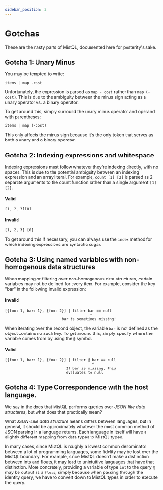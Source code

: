```yaml
---
sidebar_position: 3
---
```


# Gotchas

These are the nasty parts of MistQL, documented here for posterity's sake.

## Gotcha 1: Unary Minus

You may be tempted to write:

```
items | map -cost
```

Unfortunately, the expression is parsed as `map - cost` rather than `map (-cost)`. This is due to the ambiguity
between the minus sign acting as a unary operator vs. a binary operator.

To get around this, simply surround the unary minus operator and operand with parentheses:

```
items | map (-cost)
```

This only affects the minus sign because it's the only token that serves as both a unary and a binary operator.

## Gotcha 2: Indexing expressions and whitespace

Indexing expressions must follow whatever they're indexing directly, with no spaces. This is due to the potential ambiguity between an indexing expression and an array literal. For example, `count [1] [2]` is parsed as 2 separate arguments to the count function rather than a single argument `[1][2]`.

#### Valid
```[1, 2, 3][0]```

#### Invalid
```[1, 2, 3] [0]```

To get around this if necessary, you can always use the `index` method for which indexing expressions are syntactic sugar.

## Gotcha 3: Using named variables with non-homogenous data structures

When mapping or filtering over non-homogenous data structures, certain variables may not 
be defined for every item. For example, consider the key "bar" in the following invalid expression:

#### Invalid
```
[{foo: 1, bar: 1}, {foo: 2}] | filter bar == null
                                       ^
                          bar is sometimes missing!
```

When iterating over the second object, the variable `bar` is not defined as the object contains
no such key.  To get around this, simply specify where the variable comes from by using the `@` symbol.

#### Valid
```
[{foo: 1, bar: 1}, {foo: 2}] | filter @.bar == null
                                        ^
                            If bar is missing, this
                            evaluates to null
```


## Gotcha 4: Type Correspondence with the host language.

We say in the docs that MistQL performs queries over _JSON-like data structures_, but what does that practically mean?

What _JSON-Like data structure_ means differs between languages, but in general, it should be approximately whatever the most common method of JSON parsing in a language returns. Each language in itself will have a slightly different mapping from data types to MistQL types.

In many cases, since MistQL is roughly a lowest common denominator between a lot of programming languages, some fidelity may be lost over the MistQL boundary. For example, since MistQL doesn't make a distinction between ints and floats, it may lead to unintuitive languages that have that distinction. More concretely, providing a variable of type `int` to the query `@` may be output as a `float`, simply because when passing through the identity query, we have to convert down to MistQL types in order to execute the query.
